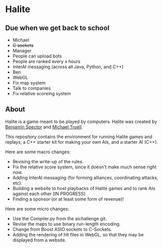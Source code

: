 # Halite

## Due when we get back to school
- Michael
 - ~~C sockets~~
 - Manager
  - People can upload bots
  - People are ranked every x hours
 - InterAI messaging (across all Java, Python, and C++)
- Ben
 - WebGL
 - Fix map system
 - Talk to companies
 - Fix relative scoreing system

## About
Halite is a game meant to be played by computers. Halite was created by [Benjamin Spector](https://github.com/Sydriax "Benjamin Spector") and [Michael Truell](https://github.com/truell20 "Michael Truell").

This repository contains the environment for running Halite games and replays, a C++ starter kit for making your own AIs, and a starter AI (C++).

Here are some macro changes:
 - Revising the write-up of the rules.
 - Fix the relative score system, since it doesn't make much sense right now.
 - Adding InterAI messaging (for forming alliances, coordinating attacks, etc).
 - Building a website to host playbacks of Halite games and to rank AIs against each other [IN PROGRESS]
 - Finding a sponsor (or at least some form of revenue)!

Here are some micro changes:
 - Use the Compiler.py from the aichallenge git.
 - Revise the maps to use binary run-length encoding.
 - Change from Boost ASIO sockets to C-Sockets.
 - Adding the rendering of hlt files in WebGL, so that they may be displayed from a website.
